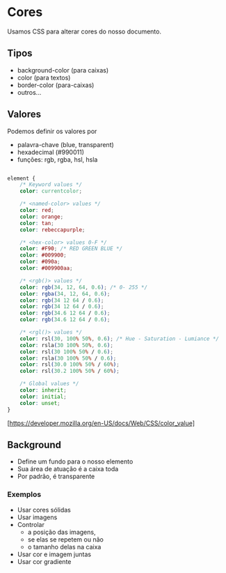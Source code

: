 # Cores

Usamos CSS para alterar cores do nosso documento.

## Tipos

* background-color (para caixas)
* color (para textos)
* border-color (para-caixas)
* outros...

## Valores

Podemos definir os valores por

* palavra-chave (blue, transparent)
* hexadecimal (#990011)
* funções: rgb, rgba, hsl, hsla


```css

element {
    /* Keyword values */
    color: currentcolor;

    /* <named-color> values */
    color: red;
    color: orange;
    color: tan;
    color: rebeccapurple;

    /* <hex-color> values 0-F */
    color: #F90; /* RED GREEN BLUE */
    color: #009900;
    color: #090a;
    color: #009900aa;

    /* <rgb()> values */
    color: rgb(34, 12, 64, 0.6); /* 0- 255 */
    color: rgba(34, 12, 64, 0.6); 
    color: rgb(34 12 64 / 0.6); 
    color: rgb(34 12 64 / 0.6); 
    color: rgb(34.6 12 64 / 0.6); 
    color: rgb(34.6 12 64 / 0.6); 

    /* <rgl()> values */
    color: rsl(30, 100% 50%, 0.6); /* Hue - Saturation - Lumiance */
    color: rsla(30 100% 50%, 0.6); 
    color: rsl(30 100% 50% / 0.6); 
    color: rsla(30 100% 50% / 0.6); 
    color: rsl(30.0 100% 50% / 60%); 
    color: rsl(30.2 100% 50% / 60%);

    /* Global values */
    color: inherit;
    color: initial;
    color: unset;
}

```

[https://developer.mozilla.org/en-US/docs/Web/CSS/color_value]


## Background

- Define um fundo para o nosso elemento
- Sua área de atuação é a caixa toda
- Por padrão, é transparente

### Exemplos

- Usar cores sólidas
- Usar imagens
- Controlar
    - a posição das imagens,
    - se elas se repetem ou não
    - o tamanho delas na caixa
- Usar cor e imagem juntas
- Usar cor gradiente
